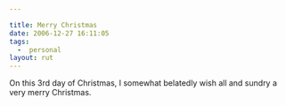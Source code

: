 ```yaml
---

title: Merry Christmas
date: 2006-12-27 16:11:05
tags:
  -  personal
layout: rut
---
```


On this 3rd day of Christmas, I somewhat belatedly wish all and sundry a very merry Christmas.

